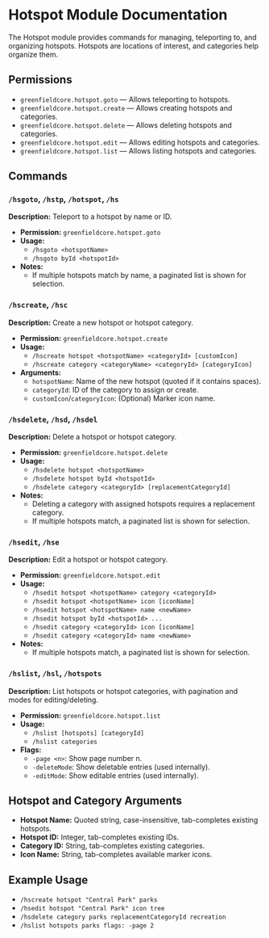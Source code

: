 # Hotspot Module Documentation

The Hotspot module provides commands for managing, teleporting to, and organizing hotspots. Hotspots are locations of interest, and categories help organize them.

## Permissions
- `greenfieldcore.hotspot.goto` — Allows teleporting to hotspots.
- `greenfieldcore.hotspot.create` — Allows creating hotspots and categories.
- `greenfieldcore.hotspot.delete` — Allows deleting hotspots and categories.
- `greenfieldcore.hotspot.edit` — Allows editing hotspots and categories.
- `greenfieldcore.hotspot.list` — Allows listing hotspots and categories.

## Commands

### `/hsgoto`, `/hstp`, `/hotspot`, `/hs`
**Description:** Teleport to a hotspot by name or ID.
- **Permission:** `greenfieldcore.hotspot.goto`
- **Usage:**
  - `/hsgoto <hotspotName>`
  - `/hsgoto byId <hotspotId>`
- **Notes:**
  - If multiple hotspots match by name, a paginated list is shown for selection.

### `/hscreate`, `/hsc`
**Description:** Create a new hotspot or hotspot category.
- **Permission:** `greenfieldcore.hotspot.create`
- **Usage:**
  - `/hscreate hotspot <hotspotName> <categoryId> [customIcon]`
  - `/hscreate category <categoryName> <categoryId> [categoryIcon]`
- **Arguments:**
  - `hotspotName`: Name of the new hotspot (quoted if it contains spaces).
  - `categoryId`: ID of the category to assign or create.
  - `customIcon`/`categoryIcon`: (Optional) Marker icon name.

### `/hsdelete`, `/hsd`, `/hsdel`
**Description:** Delete a hotspot or hotspot category.
- **Permission:** `greenfieldcore.hotspot.delete`
- **Usage:**
  - `/hsdelete hotspot <hotspotName>`
  - `/hsdelete hotspot byId <hotspotId>`
  - `/hsdelete category <categoryId> [replacementCategoryId]`
- **Notes:**
  - Deleting a category with assigned hotspots requires a replacement category.
  - If multiple hotspots match, a paginated list is shown for selection.

### `/hsedit`, `/hse`
**Description:** Edit a hotspot or hotspot category.
- **Permission:** `greenfieldcore.hotspot.edit`
- **Usage:**
  - `/hsedit hotspot <hotspotName> category <categoryId>`
  - `/hsedit hotspot <hotspotName> icon [iconName]`
  - `/hsedit hotspot <hotspotName> name <newName>`
  - `/hsedit hotspot byId <hotspotId> ...`
  - `/hsedit category <categoryId> icon [iconName]`
  - `/hsedit category <categoryId> name <newName>`
- **Notes:**
  - If multiple hotspots match, a paginated list is shown for selection.

### `/hslist`, `/hsl`, `/hotspots`
**Description:** List hotspots or hotspot categories, with pagination and modes for editing/deleting.
- **Permission:** `greenfieldcore.hotspot.list`
- **Usage:**
  - `/hslist [hotspots] [categoryId]`
  - `/hslist categories`
- **Flags:**
  - `-page <n>`: Show page number n.
  - `-deleteMode`: Show deletable entries (used internally).
  - `-editMode`: Show editable entries (used internally).

## Hotspot and Category Arguments
- **Hotspot Name:** Quoted string, case-insensitive, tab-completes existing hotspots.
- **Hotspot ID:** Integer, tab-completes existing IDs.
- **Category ID:** String, tab-completes existing categories.
- **Icon Name:** String, tab-completes available marker icons.

## Example Usage
- `/hscreate hotspot "Central Park" parks`
- `/hsedit hotspot "Central Park" icon tree`
- `/hsdelete category parks replacementCategoryId recreation`
- `/hslist hotspots parks flags: -page 2`
